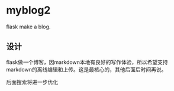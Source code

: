# myblog2
flask make a blog.

## 设计
flask做一个博客，因markdown本地有良好的写作体验，所以希望支持markdown的离线编辑和上传。这是最核心的，其他后面后时间再说。

后面搜索将进一步优化